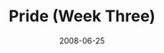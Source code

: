 ---
layout: music 
title: "Pride (Week Three)"
series: "Pride"
date: 2008-06-25 
description: ""
audio: "http://s3.amazonaws.com/crossroadsaudiomessages/Pride_03_06-22-08_Tome_webaudio.mp3"
audio-duration: "38:50"
src: "http://www.crossroads.net/players/media/series/380x293_Pride.jpg"
---
